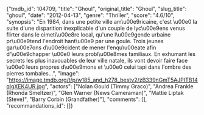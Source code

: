 {"tmdb_id": 104709, "title": "Ghoul", "original_title": "Ghoul", "slug_title": "ghoul", "date": "2012-04-13", "genre": "Thriller", "score": "4.6/10", "synopsis": "En 1984, dans une petite ville am\u00e9ricaine, c'est \u00e0 la suite d'une disparition inexplicable d'un couple de lyc\u00e9ens venus flirter dans le cimeti\u00e8re local, qu'une l\u00e9gende urbaine pr\u00e9tend l'endroit hant\u00e9 par une goule. Trois jeunes gar\u00e7ons d\u00e9cident de mener l'enqu\u00eate afin d'\u00e9chapper \u00e0 leurs probl\u00e8mes familiaux. En exhumant les secrets les plus inavouables de leur ville natale, ils vont devoir faire face \u00e0 leurs propres d\u00e9mons et \u00e0 celui tapi dans l'ombre des pierres tombales...", "image": "https://image.tmdb.org/t/p/w185_and_h278_bestv2/zB339nGmT5AJPITB14qlgXEK4UR.jpg", "actors": ["Nolan Gould (Timmy Graco)", "Andrea Frankle (Rhonda Smeltzer)", "Glen Warner (News Cameraman)", "Mattie Liptak (Steve)", "Barry Corbin (Grandfather)"], "comments": [], "recommandations_id": []}